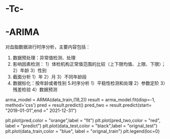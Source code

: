 # -Tc-
# -ARIMA
对血脂数据进行时序分析，主要内容包括：
1. 数据预处理：异常值检测、处理
2. 影响因素检测：
  1）体检机构正常值范围的比较（上下限均值、上限、下限）；
  2）年龄
  3）性别
3. 截面分析
  1）年
  2）月
  3）不同年龄段
4. 数据标化：按年龄或者性别
5.时序分析
  1）平稳性检测和处理
  2）参数定阶
  3）残差检验
  4）数据预测
  
arma_model = ARMA(data_train,(18,2))
result = arma_model.fit(disp=-1, method='css')
pred = result.predict()
pred_two = result.predict(start= "2019-01-01",end =" 2021-12-31")

plt.plot(pred,color = "orange",label = "fit")
plt.plot(pred_two,color = "red", label = "predict")
plt.plot(data_test,color = "black",label = "orignal_test")
plt.plot(data_train,color = "blue", label = "orignal_train")
plt.legend(loc=0)
